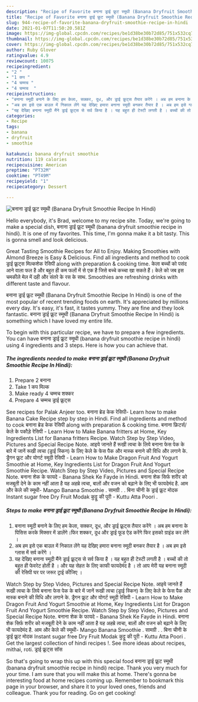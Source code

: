 ```yaml
---
description: "Recipe of Favorite बनाना ड्राई फ्रूट स्मूथी (Banana Dryfruit Smoothie Recipe In Hindi)"
title: "Recipe of Favorite बनाना ड्राई फ्रूट स्मूथी (Banana Dryfruit Smoothie Recipe In Hindi)"
slug: 944-recipe-of-favorite-banana-dryfruit-smoothie-recipe-in-hindi
date: 2021-01-07T11:50:20.581Z
image: https://img-global.cpcdn.com/recipes/be1d38be30b72d85/751x532cq70/बनाना-ड्राई-फ्रूट-स्मूथी-banana-dryfruit-smoothie-recipe-in-hindi-recipe-main-photo.jpg
thumbnail: https://img-global.cpcdn.com/recipes/be1d38be30b72d85/751x532cq70/बनाना-ड्राई-फ्रूट-स्मूथी-banana-dryfruit-smoothie-recipe-in-hindi-recipe-main-photo.jpg
cover: https://img-global.cpcdn.com/recipes/be1d38be30b72d85/751x532cq70/बनाना-ड्राई-फ्रूट-स्मूथी-banana-dryfruit-smoothie-recipe-in-hindi-recipe-main-photo.jpg
author: Ruby Glover
ratingvalue: 4.9
reviewcount: 10075
recipeingredient:
- "2 "
- "1 कप "
- "4 चम्मच "
- "4 चम्मच  "
recipeinstructions:
- "बनाना स्मूदी बनाने के लिए हम केला, सक्कर, दूध, और ड्राई फ्रूट्स तैयार करेंगे । अब हम बनाना के पिसिस करके मिक्सर में डालेंगे।फिर शक्कर, दूध और ड्राई फूड ऐड करेंगे फिर इसको ग्राइंड कर लेंगे ।"
- "अब हम इसे एक बाउल में निकाल लेंगे यह देखिए हमारा बनाना स्मूदी बनकर तैयार है । अब हम इसे ग्लास में सर्व करेंगे ।"
- "यह देखिए बनाना स्मूदी मैंने ड्राई फ्रूट्स से सर्व किया है । यह बहुत ही टेस्टी लगती है । बच्चों की तो बहुत ही फेवरेट होती है । और यह सेहत के लिए काफी फायदेमंद है । तो आप मेरी यह बनाना स्मूदी की रेसिपी घर पर जरूर ट्राई कीजिए ।"
categories:
- Recipe
tags:
- banana
- dryfruit
- smoothie

katakunci: banana dryfruit smoothie 
nutrition: 119 calories
recipecuisine: American
preptime: "PT32M"
cooktime: "PT49M"
recipeyield: "1"
recipecategory: Dessert

---
```



![बनाना ड्राई फ्रूट स्मूथी (Banana Dryfruit Smoothie Recipe In Hindi)](https://img-global.cpcdn.com/recipes/be1d38be30b72d85/751x532cq70/बनाना-ड्राई-फ्रूट-स्मूथी-banana-dryfruit-smoothie-recipe-in-hindi-recipe-main-photo.jpg)

Hello everybody, it's Brad, welcome to my recipe site. Today, we're going to make a special dish, बनाना ड्राई फ्रूट स्मूथी (banana dryfruit smoothie recipe in hindi). It is one of my favorites. This time, I'm gonna make it a bit tasty. This is gonna smell and look delicious.

Great Tasting Smoothie Recipes for All to Enjoy. Making Smoothies with Almond Breeze is Easy &amp; Delicious. Find all ingredients and method to cook ड्राई फ्रूट्स मिल्कशेक रेसिपी along with preparation &amp; cooking time. केला बच्चों को पसंद आने वाला फल है और बहुत ही कम फलों में से एक है जिसे बच्चे कच्चा खा सकते हैं। केले को जब इस चमकीले मेल में दही और संतरे के रस के साथ. Smoothies are refreshing drinks with different taste and flavour.

बनाना ड्राई फ्रूट स्मूथी (Banana Dryfruit Smoothie Recipe In Hindi) is one of the most popular of recent trending foods on earth. It's appreciated by millions every day. It's easy, it's fast, it tastes yummy. They are fine and they look fantastic. बनाना ड्राई फ्रूट स्मूथी (Banana Dryfruit Smoothie Recipe In Hindi) is something which I have loved my entire life.


To begin with this particular recipe, we have to prepare a few ingredients. You can have बनाना ड्राई फ्रूट स्मूथी (banana dryfruit smoothie recipe in hindi) using 4 ingredients and 3 steps. Here is how you can achieve that.

<!--inarticleads1-->

##### The ingredients needed to make बनाना ड्राई फ्रूट स्मूथी (Banana Dryfruit Smoothie Recipe In Hindi):

1. Prepare 2 बनाना
1. Take 1 कप मिल्क
1. Make ready 4 चम्मच शक्कर
1. Prepare 4 चम्मच ड्राई फ्रूट्स


See recipes for Palak Anjeer too. बनाना ब्रेड केक रेसिपी- Learn how to make Banana Cake Recipe step by step in Hindi. Find all ingredients and method to cook बनाना ब्रेड केक रेसिपी along with preparation &amp; cooking time. बनाना फ्रिटर्स/ केले के पकौड़े रेसिपी - Learn How to Make Banana fritters at Home, Key Ingredients List for Banana fritters Recipe. Watch Step by Step Video, Pictures and Special Recipe Note. आइये जानते हैं रूखी त्‍वचा के लिये बनाना फेस पेक के बारे में जानें रूखी त्वचा (ड्राई स्किन) के लिए केले के फेस पैक और मास्क बनाने की विधि और लगाने के. ड्रैगन फ्रूट और योगर्ट स्मूदी रेसिपी - Learn How to Make Dragon Fruit And Yogurt Smoothie at Home, Key Ingredients List for Dragon Fruit And Yogurt Smoothie Recipe. Watch Step by Step Video, Pictures and Special Recipe Note. बनाना शेक के फायदे - Banana Shek Ke Fayde in Hindi. बनाना शेक सिर्फ शरीर को मजबूती देने के काम नहीं आता है यह अहम्रे त्वचा, बालों और वजन को बढ़ाने के लिए भी फायदेमंद है. आम और केले की स्मूथी- Mango Banana Smoothie . सामग्री . . बिना चीनी के ड्राई फ्रूट मोदक Instant sugar free Dry Fruit Modak कुट्टू की पूरी - Kuttu Atta Poori . 

<!--inarticleads2-->

##### Steps to make बनाना ड्राई फ्रूट स्मूथी (Banana Dryfruit Smoothie Recipe In Hindi):

1. बनाना स्मूदी बनाने के लिए हम केला, सक्कर, दूध, और ड्राई फ्रूट्स तैयार करेंगे । अब हम बनाना के पिसिस करके मिक्सर में डालेंगे।फिर शक्कर, दूध और ड्राई फूड ऐड करेंगे फिर इसको ग्राइंड कर लेंगे ।
1. अब हम इसे एक बाउल में निकाल लेंगे यह देखिए हमारा बनाना स्मूदी बनकर तैयार है । अब हम इसे ग्लास में सर्व करेंगे ।
1. यह देखिए बनाना स्मूदी मैंने ड्राई फ्रूट्स से सर्व किया है । यह बहुत ही टेस्टी लगती है । बच्चों की तो बहुत ही फेवरेट होती है । और यह सेहत के लिए काफी फायदेमंद है । तो आप मेरी यह बनाना स्मूदी की रेसिपी घर पर जरूर ट्राई कीजिए ।


Watch Step by Step Video, Pictures and Special Recipe Note. आइये जानते हैं रूखी त्‍वचा के लिये बनाना फेस पेक के बारे में जानें रूखी त्वचा (ड्राई स्किन) के लिए केले के फेस पैक और मास्क बनाने की विधि और लगाने के. ड्रैगन फ्रूट और योगर्ट स्मूदी रेसिपी - Learn How to Make Dragon Fruit And Yogurt Smoothie at Home, Key Ingredients List for Dragon Fruit And Yogurt Smoothie Recipe. Watch Step by Step Video, Pictures and Special Recipe Note. बनाना शेक के फायदे - Banana Shek Ke Fayde in Hindi. बनाना शेक सिर्फ शरीर को मजबूती देने के काम नहीं आता है यह अहम्रे त्वचा, बालों और वजन को बढ़ाने के लिए भी फायदेमंद है. आम और केले की स्मूथी- Mango Banana Smoothie . सामग्री . . बिना चीनी के ड्राई फ्रूट मोदक Instant sugar free Dry Fruit Modak कुट्टू की पूरी - Kuttu Atta Poori . Get the largest collection of hindi recipes !. See more ideas about recipes, mithai, roti. ड्राई फ्रूट्स सॉस 

So that's going to wrap this up with this special food बनाना ड्राई फ्रूट स्मूथी (banana dryfruit smoothie recipe in hindi) recipe. Thank you very much for your time. I am sure that you will make this at home. There's gonna be interesting food at home recipes coming up. Remember to bookmark this page in your browser, and share it to your loved ones, friends and colleague. Thank you for reading. Go on get cooking!

